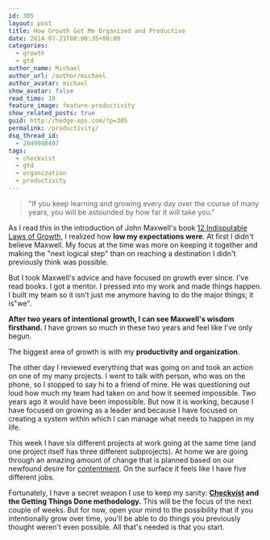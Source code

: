 ```yaml
---
id: 305
layout: post
title: How Growth Got Me Organized and Productive
date: 2014-07-21T08:00:35+00:00
categories: 
  - growth
  - gtd
author_name: Michael
author_url: /author/michael
author_avatar: michael
show_avatar: false
read_time: 10
feature_image: feature-productivity
show_related_posts: true 
guid: http://hedge-ops.com/?p=305
permalink: /productivity/
dsq_thread_id:
  - 2849988497
tags:
  - checkvist
  - gtd
  - organization
  - productivity
---
```

> "If you keep learning and growing every day over the course of many years, you will be astounded by how far it will take you."

As I read this in the introduction of John Maxwell's book [12 Indisputable Laws of Growth](http://www.amazon.com/gp/product/1599953668/ref=as_li_qf_sp_asin_il_tl?ie=UTF8&camp=1789&creative=9325&creativeASIN=1599953668&linkCode=as2&tag=hedgeopscom-20), I realized how **low my expectations were**. At first I didn't believe Maxwell. My focus at the time was more on keeping it together and making the "next logical step" than on reaching a destination I didn't previously think was possible.<!--more-->

But I took Maxwell's advice and have focused on growth ever since. I've read books. I got a mentor. I pressed into my work and made things happen. I built my team so it isn't just me anymore having to do the major things; it is"we".

**After two years of intentional growth, I can see Maxwell's wisdom firsthand.** I have grown so much in these two years and feel like I've only begun.

The biggest area of growth is with my **productivity and organization**.

The other day I reviewed everything that was going on and took an action on one of my many projects. I went to talk with person, who was on the phone, so I stopped to say hi to a friend of mine. He was questioning out loud how much my team had taken on and how it seemed impossible. Two years ago it would have been impossible. But now it is working, because I have focused on growing as a leader and because I have focused on creating a system within which I can manage what needs to happen in my life.

This week I have six different projects at work going at the same time (and one project itself has three different subprojects). At home we are going through an amazing amount of change that is planned based on our newfound desire for [contentment](/achievable-contentment/ "Achievable Contentment"). On the surface it feels like I have five different jobs.

Fortunately, I have a secret weapon I use to keep my sanity: **[Checkvist](http://www.checkvist.com) and the Getting Things Done methodology.** This will be the focus of the next couple of weeks. But for now, open your mind to the possibility that if you intentionally grow over time, you'll be able to do things you previously thought weren't even possible. All that's needed is that you start.